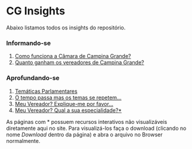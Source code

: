 # CG Insights

Abaixo listamos todos os insights do repositório.

### Informando-se

1. [Como funciona a Câmara de Campina Grande?](insights/como_funciona.md) 
2. [Quanto ganham os vereadores de Campina Grande?](insights/quanto_ganham.md)

### Aprofundando-se 

1. [Temáticas Parlamentares](insights/tematicas_parlamentares.md)
2. [O tempo passa mas os temas se repetem...](insights/temas_no_tempo.md)
3. [Meu Vereador? Explique-me por favor...](insights/vereador_expliqueme.md)
4. [Meu Vereador? Qual a sua especialidade?*](insights/vereador_qualespecialidade.html)

As páginas com * possuem recursos interativos não visualizáveis diretamente aqui no site. Para visualizá-los faça o download (clicando no nome *Download* dentro da página) e abra o arquivo no Browser normalmente.
